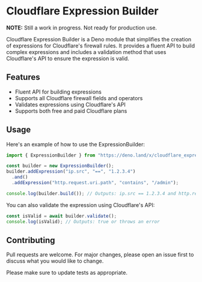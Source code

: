 # Cloudflare Expression Builder

**NOTE:** Still a work in progress. Not ready for production use.

Cloudflare Expression Builder is a Deno module that simplifies the creation of
expressions for Cloudflare's firewall rules. It provides a fluent API to build
complex expressions and includes a validation method that uses Cloudflare's API
to ensure the expression is valid.

## Features

- Fluent API for building expressions
- Supports all Cloudflare firewall fields and operators
- Validates expressions using Cloudflare's API
- Supports both free and paid Cloudflare plans

## Usage

Here's an example of how to use the ExpressionBuilder:

```typescript
import { ExpressionBuilder } from "https://deno.land/x/cloudflare_expression_builder/mod.ts";

const builder = new ExpressionBuilder();
builder.addExpression("ip.src", "==", "1.2.3.4")
  .and()
  .addExpression("http.request.uri.path", "contains", "/admin");

console.log(builder.build()); // Outputs: ip.src == 1.2.3.4 and http.request.uri.path contains "/admin"
```

You can also validate the expression using Cloudflare's API:

```typescript
const isValid = await builder.validate();
console.log(isValid); // Outputs: true or throws an error
```

## Contributing

Pull requests are welcome. For major changes, please open an issue first to
discuss what you would like to change.

Please make sure to update tests as appropriate.
